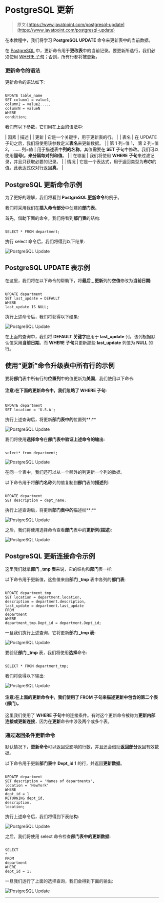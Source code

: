 # PostgreSQL 更新

> 原文:[https://www.javatpoint.com/postgresql-update](https://www.javatpoint.com/postgresql-update)

在本教程中，我们将学习 **PostgreSQL UPDATE** 命令来更新表中的当前数据。

在 [PostgreSQL](https://www.javatpoint.com/postgresql-tutorial) 中，更新命令用于**更改表**中的当前记录。要更新所选行，我们必须使用 [WHERE 子句](https://www.javatpoint.com/postgresql-where-clause)；否则，所有行都将被更新。

### 更新命令的语法

更新命令的语法如下:

```

UPDATE table_name  
SET column1 = value1, 
column2 = value2...., 
columnN = valueN  
WHERE 
condition;  

```

我们有以下参数，它们用在上面的语法中:

| 因素 | 描述 |
| 更新 | 它是一个关键字，用于更新表的行。 |
| 表名 | 在 UPDATE 子句之后，我们将使用该参数定义**表名**来更新数据。 |
| 第 1 列=值 1，
第 2 列=值 2，
......
列=值 | 用于描述表中**列的名称**，其值需要在 **SET** 子句中修改。我们可以使用**逗号(，**来分隔每对**列和值**。 |
| 在哪里 | 我们将使用 **WHERE 子句**来过滤记录，并且只获取必要的记录。 |
| 情况 | 它是一个表达式，用于返回类型为**布尔**的值。此表达式仅对行返回**真**。 |

## PostgreSQL 更新命令示例

为了更好的理解，我们将看到 **PostgreSQL [更新](https://www.javatpoint.com/postgresql-update)命令**的例子。

我们将采用我们在**插入命令部分**中创建的**部门表**。

首先，借助下面的命令，我们将看到**部门表**的结构:

```

SELECT * FROM department;

```

执行 select 命令后，我们将得到以下结果:

![PostgreSQL Update](../Images/84284606be838eca65c3ac5eea5bb558.png)

## PostgreSQL UPDATE 表示例

在这里，我们将在以下命令的帮助下，将**最后 _ 更新**列的**空值**修改为**当前日期**:

```

UPDATE department
SET last_update = DEFAULT
WHERE
last_update IS NULL;

```

执行上述命令后，我们将获得以下结果:

![PostgreSQL Update](../Images/f24d1e299a847a369bb88d0ed40afbd5.png)

在上面的查询中，我们将 **DEFAULT 关键字**应用于 **last_update** 列，该列根据默认值采用**当前日期**。而 **WHERE 子句**只更新那些 **last_update** 列值为 **NULL** 的行。

## 使用“更新”命令升级表中所有行的示例

要将**部门**表中所有行的**位置列**中的值更新为**美国**，我们使用以下命令:

#### 注意:在下面的更新命令中，我们忽略了 WHERE 子句:

```

UPDATE department
SET location = 'U.S.A';

```

执行上述查询后，将更新**部门表中的**位置列**:**

![PostgreSQL Update](../Images/61babc41c5b3a4a9fec063f21d6fe76d.png)

我们将使用**选择命令**在**部门表中验证上述命令的输出:**

```

select* from department;

```

![PostgreSQL Update](../Images/6a17fc455a169c5afd6e029be7b7c22e.png)

在同一个表中，我们还可以从一个额外的列更新一个列的数据。

以下命令用于将**部门名称**列的值复制到**部门**表的**描述列**:

```

UPDATE department
SET description = dept_name;

```

执行上述查询后，将更新**部门表中的**描述栏**:**

![PostgreSQL Update](../Images/76e27dd8fa1499a25cf4ad6d483136b4.png)

之后，我们将使用选择命令查看**部门**表中的**更新列(描述)**:

![PostgreSQL Update](../Images/a0e235905b65b66392e38c2cad14c21e.png)

## PostgreSQL 更新连接命令示例

这里我们就拿**部门 _tmp 表**来说，它的结构和**部门**表一样:

以下命令用于更新值，这些值来自**部门 _tmp** 表中各列的**部门表**:

```

UPDATE department_tmp
SET location = department.location,
description = department.description,
last_update = department.last_update
FROM
department
WHERE
department_tmp.Dept_id = department.Dept_id;

```

一旦我们执行上述查询，它将更新**部门 _tmp 表:**

![PostgreSQL Update](../Images/f3b3e9c0db23bc75d293110b2980503f.png)

要验证**部门 _tmp** 表，我们将使用**选择**命令:

```

SELECT * FROM department_tmp; 

```

我们将获得以下输出:

![PostgreSQL Update](../Images/c851fbf4d42a9680c5b5937fa0b6236f.png)

#### 注意:在上面的更新命令中，我们使用了 FROM 子句来描述更新中包含的第二个表(部门)。

这里我们使用了 **WHERE 子句**中的连接条件。有时这个更新命令被称为**更新内部连接或更新连接**，因为在**更新**命令中涉及两个或多个表。

### 通过返回条件更新命令

默认情况下，**更新命令**可以返回受影响的行数，并且还会借助**返回部分**返回有效数据。

以下命令用于更新**部门表**中 **Dept_id 1** 的行，并返回**更新数据**。

```

UPDATE department
SET description = 'Names of departments',
location = 'NewYork'
WHERE
dept_id = 1 
RETURNING dept_id,
description,
location;

```

执行上述命令后，我们将得到下表结构:

![PostgreSQL Update](../Images/69a566ae4f3914f99a84cfb729ab8cb7.png)

之后，我们将使用 select 命令检查**部门表中的更新数据:**

```

SELECT
*
FROM
department
WHERE
dept_id = 1;

```

一旦我们运行了上面的选择查询，我们会得到下面的输出:

![PostgreSQL Update](../Images/8e68c00ad46ef5293ecbcff1d2bb6049.png)

* * *